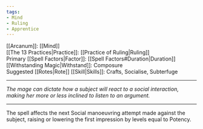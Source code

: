 ```yaml
---
tags:
- Mind
- Ruling
- Apprentice
---
```


[[Arcanum]]: [[Mind]]\
[[The 13 Practices|Practice]]: [[Practice of Ruling|Ruling]]\
Primary [[Spell Factors|Factor]]: [[Spell Factors#Duration|Duration]]\
[[Withstanding Magic|Withstand]]: Composure\
Suggested [[Rotes|Rote]] [[Skill|Skills]]: Crafts, Socialise, Subterfuge

---

_The mage can dictate how a subject will react to a social interaction, making her more or less inclined to listen to an argument._

---

The spell affects the next Social manoeuvring attempt made against the subject, raising or lowering the first impression by levels equal to Potency.